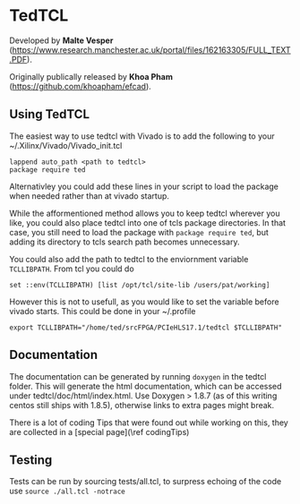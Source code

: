 # TedTCL
Developed by **Malte Vesper** (https://www.research.manchester.ac.uk/portal/files/162163305/FULL_TEXT.PDF).

Originally publically released by **Khoa Pham** (https://github.com/khoapham/efcad).

## Using TedTCL

The easiest way to use tedtcl with Vivado is to add the following to your ~/.Xilinx/Vivado/Vivado_init.tcl

    lappend auto_path <path to tedtcl>
    package require ted

Alternativley you could add these lines in your script to load the package when needed rather than at vivado startup.

While the afformentioned method allows you to keep tedtcl wherever you like, you could also place tedtcl into one of
tcls package directories. In that case, you still need to load the package with `package require ted`, but adding its
directory to tcls search path becomes unnecessary.

You could also add the path to tedtcl to the enviornment variable `TCLLIBPATH`. From tcl you  could do

    set ::env(TCLLIBPATH) [list /opt/tcl/site-lib /users/pat/working]

However this is not to usefull, as you would like to set the variable before vivado starts. This could be done in your ~/.profile

	export TCLLIBPATH="/home/ted/srcFPGA/PCIeHLS17.1/tedtcl $TCLLIBPATH"
	
## Documentation

The documentation can be generated by running `doxygen` in the tedtcl folder. This will generate the html documentation, which can
be accessed under tedtcl/doc/html/index.html. Use Doxygen > 1.8.7 (as of this writing centos still ships with 1.8.5), otherwise links to extra pages might break.

There is a lot of coding Tips that were found out while working on this, they are collected in a [special page](\ref codingTips)

## Testing

Tests can be run by sourcing tests/all.tcl, to surpress echoing of the code use `source ./all.tcl -notrace`
